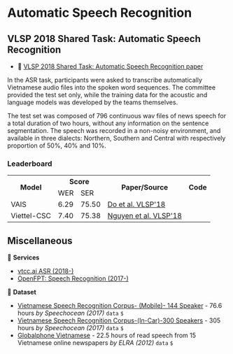 # Automatic Speech Recognition

## VLSP 2018 Shared Task: Automatic Speech Recognition

* :scroll: [VLSP 2018 Shared Task: Automatic Speech Recognition paper](https://drive.google.com/file/d/1ela9aLGYtouVBT1da91B37mADhEwxxd8/view?usp=sharing)

In the ASR task, participants were asked to transcribe automatically Vietnamese audio files into the spoken word sequences. The committee provided the test set only, while the training data for the acoustic and language models was developed by the teams themselves.

The test set was composed of 796 continuous wav files of news speech for a total duration of two hours, without any information on the sentence segmentation. The speech was recorded in a non-noisy environment, and available in three dialects: Northern, Southern and Central with respectively proportion of 50%, 40% and 10%.

### Leaderboard

<table>
  <tr>
    <th rowspan="2">Model</th>
    <th colspan="2">Score</th>
    <th rowspan="2">Paper/Source</th>
    <th rowspan="2">Code</th>
  </tr>
  <tr>
    <td>WER</td>
    <td>SER</td>
  </tr>
  <tr>
    <td>VAIS</td>
    <td>6.29</td>
    <td>75.50</td>
    <td><a href="https://drive.google.com/file/d/1buzfM07HDoyFZwjWVPeGm5GkKEmpOySn/view?usp=sharing">Do et al. VLSP'18</a></td>
    <td></td>
  </tr>
  <tr>
    <td>Viettel-CSC</td>
    <td>7.40</td>
    <td>75.38</td>
    <td><a href="https://drive.google.com/file/d/1Nhb8rYmqUK-d8Q-H9lvAOrzO8-fQjP94/view?usp=sharing">Nguyen et al. VLSP'18</a</td>
    <td></td>
  </tr>
</table>

## Miscellaneous

:dizzy: **Services**

* [vtcc.ai ASR (2018-)](https://vtcc.ai/asr)
* [OpenFPT: Speech Recognition (2017-)](http://doc.openfpt.vn/#speech-recognition)

:file_folder: **Dataset**

* [Vietnamese Speech Recognition Corpus- (Mobile)- 144 Speaker](http://kingline.speechocean.com/exchange.php?id=3758&act=view) - 76.6 hours *by Speechocean (2017)* `data` `$`
* [Vietnamese Speech Recognition Corpus-(In-Car)-300 Speakers](http://kingline.speechocean.com/exchange.php?id=3333&act=view) - 305 hours *by Speechocean (2017)* `data` `$`
* [Globalphone Vietnamese](http://catalog.elra.info/product_info.php?products_id=1144) - 22.5 hours of read speech from 15 Vietnamese online newspapers *by ELRA (2012)* `data` `$`
